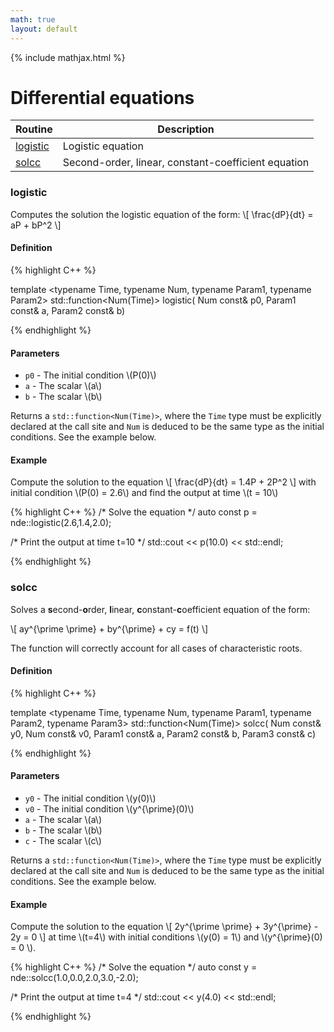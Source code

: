 ```yaml
---
math: true
layout: default
---
```


{% include mathjax.html %}


# Differential equations

| Routine | Description |
|---------|-------------|
| [logistic](#logistic)  | Logistic equation |
| [solcc](#solcc) | Second-order, linear, constant-coefficient equation |

### logistic

Computes the solution the logistic equation of the form:
\\[ \frac{dP}{dt} = aP + bP^2 \\]

#### Definition
{% highlight C++ %}

template <typename Time,
          typename Num,
          typename Param1,
          typename Param2>
std::function<Num(Time)> logistic(
    Num const& p0,
    Param1 const& a, 
    Param2 const& b)

{% endhighlight %}

#### Parameters

* ``p0`` - The initial condition \\(P(0)\\)
* ``a`` - The scalar \\(a\\)
* ``b`` - The scalar \\(b\\)

Returns a ``std::function<Num(Time)>``, where the ``Time`` type must be explicitly declared at the call site and ``Num`` is deduced to be the same type as the initial conditions. See the example below.

#### Example

Compute the solution to the equation \\[ \frac{dP}{dt} = 1.4P + 2P^2 \\] with initial condition \\(P(0) = 2.6\\) and find the output at time \\(t = 10\\)

{% highlight C++ %}
/* Solve the equation */
auto const p = nde::logistic<double>(2.6,1.4,2.0);

/* Print the output at time t=10 */
std::cout << p(10.0) << std::endl;

{% endhighlight %}

### solcc

Solves a **s**econd-**o**rder, **l**inear, **c**onstant-**c**oefficient equation of the form:

\\[ ay^{\prime \prime} + by^{\prime} + cy = f(t) \\]

The function will correctly account for all cases of characteristic roots.

#### Definition
{% highlight C++ %}

template <typename Time,
          typename Num,
          typename Param1,
          typename Param2,
          typename Param3>
std::function<Num(Time)> solcc(
    Num const& y0,
    Num const& v0,
    Param1 const& a,
    Param2 const& b,
    Param3 const& c)

{% endhighlight %}

#### Parameters

* ``y0`` - The initial condition \\(y(0)\\)
* ``v0`` - The initial condition \\(y^{\prime}(0)\\)
* ``a`` - The scalar \\(a\\)
* ``b`` - The scalar \\(b\\)
* ``c`` - The scalar \\(c\\)

Returns a ``std::function<Num(Time)>``, where the ``Time`` type must be explicitly declared at the call site and ``Num`` is deduced to be the same type as the initial conditions. See the example below.

#### Example

Compute the solution to the equation \\[ 2y^{\prime \prime} + 3y^{\prime} - 2y = 0 \\] at time \\(t=4\\) with initial conditions \\(y(0) = 1\\) and \\(y^{\prime}(0) = 0 \\).

{% highlight C++ %}
/* Solve the equation */
auto const y = nde::solcc<double>(1.0,0.0,2.0,3.0,-2.0);

/* Print the output at time t=4 */
std::cout << y(4.0) << std::endl;

{% endhighlight %}

